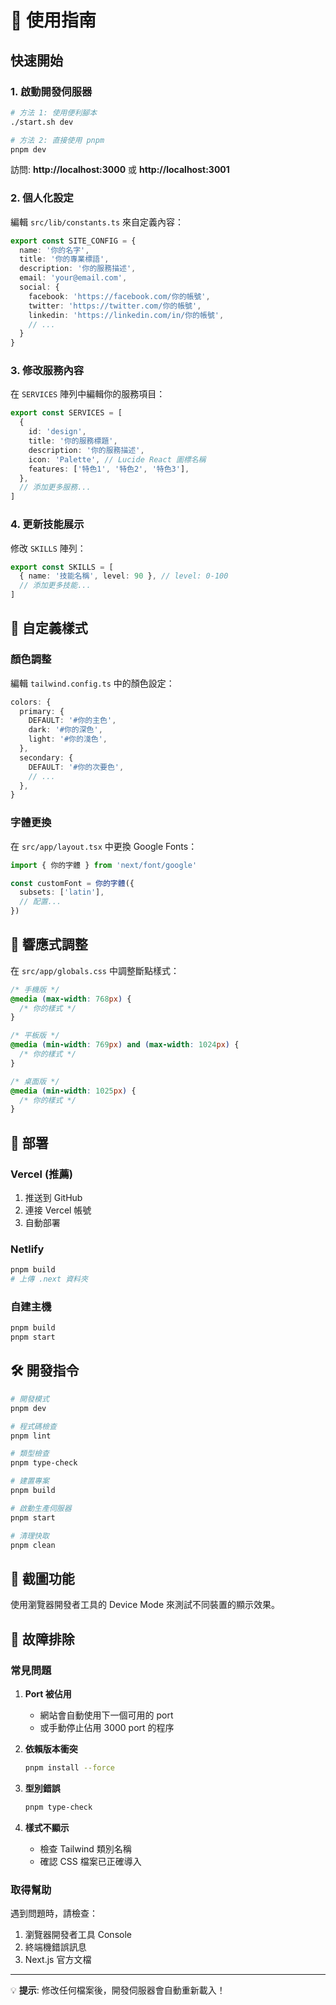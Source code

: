 # 🚀 使用指南

## 快速開始

### 1. 啟動開發伺服器
```bash
# 方法 1: 使用便利腳本
./start.sh dev

# 方法 2: 直接使用 pnpm
pnpm dev
```

訪問: **http://localhost:3000** 或 **http://localhost:3001**

### 2. 個人化設定

編輯 `src/lib/constants.ts` 來自定義內容：

```typescript
export const SITE_CONFIG = {
  name: '你的名字',
  title: '你的專業標語', 
  description: '你的服務描述',
  email: 'your@email.com',
  social: {
    facebook: 'https://facebook.com/你的帳號',
    twitter: 'https://twitter.com/你的帳號',
    linkedin: 'https://linkedin.com/in/你的帳號',
    // ...
  }
}
```

### 3. 修改服務內容

在 `SERVICES` 陣列中編輯你的服務項目：

```typescript
export const SERVICES = [
  {
    id: 'design',
    title: '你的服務標題',
    description: '你的服務描述',
    icon: 'Palette', // Lucide React 圖標名稱
    features: ['特色1', '特色2', '特色3'],
  },
  // 添加更多服務...
]
```

### 4. 更新技能展示

修改 `SKILLS` 陣列：

```typescript
export const SKILLS = [
  { name: '技能名稱', level: 90 }, // level: 0-100
  // 添加更多技能...
]
```

## 🎨 自定義樣式

### 顏色調整
編輯 `tailwind.config.ts` 中的顏色設定：

```typescript
colors: {
  primary: {
    DEFAULT: '#你的主色',
    dark: '#你的深色',
    light: '#你的淺色',
  },
  secondary: {
    DEFAULT: '#你的次要色',
    // ...
  },
}
```

### 字體更換
在 `src/app/layout.tsx` 中更換 Google Fonts：

```typescript
import { 你的字體 } from 'next/font/google'

const customFont = 你的字體({
  subsets: ['latin'],
  // 配置...
})
```

## 📱 響應式調整

在 `src/app/globals.css` 中調整斷點樣式：

```css
/* 手機版 */
@media (max-width: 768px) {
  /* 你的樣式 */
}

/* 平板版 */
@media (min-width: 769px) and (max-width: 1024px) {
  /* 你的樣式 */
}

/* 桌面版 */
@media (min-width: 1025px) {
  /* 你的樣式 */
}
```

## 🚀 部署

### Vercel (推薦)
1. 推送到 GitHub
2. 連接 Vercel 帳號
3. 自動部署

### Netlify
```bash
pnpm build
# 上傳 .next 資料夾
```

### 自建主機
```bash
pnpm build
pnpm start
```

## 🛠 開發指令

```bash
# 開發模式
pnpm dev

# 程式碼檢查
pnpm lint

# 類型檢查  
pnpm type-check

# 建置專案
pnpm build

# 啟動生產伺服器
pnpm start

# 清理快取
pnpm clean
```

## 📸 截圖功能

使用瀏覽器開發者工具的 Device Mode 來測試不同裝置的顯示效果。

## 🔧 故障排除

### 常見問題

1. **Port 被佔用**
   - 網站會自動使用下一個可用的 port
   - 或手動停止佔用 3000 port 的程序

2. **依賴版本衝突**
   ```bash
   pnpm install --force
   ```

3. **型別錯誤**
   ```bash
   pnpm type-check
   ```

4. **樣式不顯示**
   - 檢查 Tailwind 類別名稱
   - 確認 CSS 檔案已正確導入

### 取得幫助

遇到問題時，請檢查：
1. 瀏覽器開發者工具 Console
2. 終端機錯誤訊息
3. Next.js 官方文檔

---

💡 **提示**: 修改任何檔案後，開發伺服器會自動重新載入！